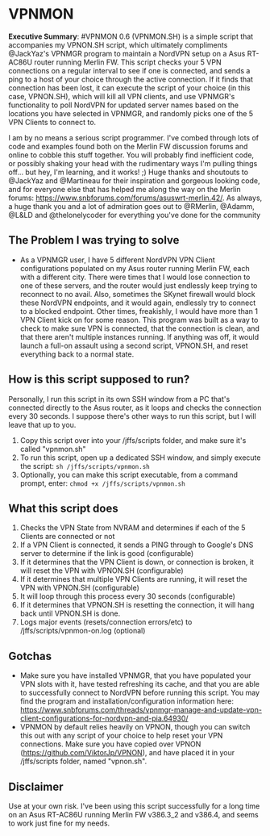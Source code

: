 # VPNMON

**Executive Summary**: #VPNMON 0.6 (VPNMON.SH) is a simple script that accompanies my VPNON.SH script, which ultimately compliments @JackYaz's VPNMGR program to maintain a NordVPN setup on a Asus RT-AC86U router running Merlin FW. This script checks your 5 VPN connections on a regular interval to see if one is connected, and sends a ping to a host of your choice through the active connection.  If it finds that connection has been lost, it can execute the script of your choice (in this case, VPNON.SH), which will kill all VPN clients, and use VPNMGR's functionality to poll NordVPN for updated server names based on the locations you have selected in VPNMGR, and randomly picks one of the 5 VPN Clients to connect to. 

I am by no means a serious script programmer. I've combed through lots of code and examples found both on the Merlin FW discussion forums and online to cobble this stuff together. You will probably find inefficient code, or possibly shaking your head with the rudimentary ways I'm pulling things off... but hey, I'm learning, and it works! ;)  Huge thanks and shoutouts to @JackYaz and @Martineau for their inspiration and gorgeous looking code, and for everyone else that has helped me along the way on the Merlin forums: https://www.snbforums.com/forums/asuswrt-merlin.42/.  As always, a huge thank you and a lot of admiration goes out to @RMerlin, @Adamm, @L&LD and @thelonelycoder for everything you've done for the community

The Problem I was trying to solve
---------------------------------
* As a VPNMGR user, I have 5 different NordVPN VPN Client configurations populated on my Asus router running Merlin FW, each with a different city.  There were times that I would lose connection to one of these servers, and the router would just endlessly keep trying to reconnect to no avail.  Also, sometimes the SKynet firewall would block these NordVPN endpoints, and it would again, endlessly try to connect to a blocked endpoint.  Other times, freakishly, I would have more than 1 VPN Client kick on for some reason.  This program was built as a way to check to make sure VPN is connected, that the connection is clean, and that there aren't multiple instances running.  If anything was off, it would launch a full-on assault using a second script, VPNON.SH, and reset everything back to a normal state.

How is this script supposed to run?
-----------------------------------
Personally, I run this script in its own SSH window from a PC that's connected directly to the Asus router, as it loops and checks the connection every 30 seconds. I suppose there's other ways to run this script, but I will leave that up to you.
1. Copy this script over into your /jffs/scripts folder, and make sure it's called "vpnmon.sh"
2. To run this script, open up a dedicated SSH window, and simply execute the script:
   ``sh /jffs/scripts/vpnmon.sh``
3. Optionally, you can make this script executable, from a command prompt, enter:
   ``chmod +x /jffs/scripts/vpnmon.sh``

What this script does
---------------------
1. Checks the VPN State from NVRAM and determines if each of the 5 Clients are connected or not
2. If a VPN Client is connected, it sends a PING through to Google's DNS server to determine if the link is good (configurable)
3. If it determines that the VPN Client is down, or connection is broken, it will reset the VPN with VPNON.SH (configurable)
4. If it determines that multiple VPN Clients are running, it will reset the VPN with VPNON.SH (configurable)
5. It will loop through this process every 30 seconds (configurable)
6. If it determines that VPNON.SH is resetting the connection, it will hang back until VPNON.SH is done.
7. Logs major events (resets/connection errors/etc) to /jffs/scripts/vpnmon-on.log (optional)

Gotchas
-------
* Make sure you have installed VPNMGR, that you have populated your VPN slots with it, have tested refreshing its cache, and that you are able to successfully connect to NordVPN before running this script. You may find the program and installation/configuration information here: https://www.snbforums.com/threads/vpnmgr-manage-and-update-vpn-client-configurations-for-nordvpn-and-pia.64930/
* VPNMON by default relies heavily on VPNON, though you can switch this out with any script of your choice to help reset your VPN connections.  Make sure you have copied over VPNON (https://github.com/ViktorJp/VPNON), and have placed it in your /jffs/scripts folder, named "vpnon.sh".

Disclaimer
----------
Use at your own risk.  I've been using this script successfully for a long time on an Asus RT-AC86U running Merlin FW v386.3_2 and v386.4, and seems to work just fine for my needs.
